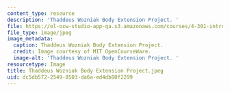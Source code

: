 ```yaml
---
content_type: resource
description: 'Thaddeus Wozniak Body Extension Project. '
file: https://ol-ocw-studio-app-qa.s3.amazonaws.com/courses/4-301-introduction-to-the-visual-arts-spring-2007/dc5db57225498503da6aed4db80f2299_ThaddeusWozniakBodyExtensionProject.jpeg
file_type: image/jpeg
image_metadata:
  caption: Thaddeus Wozniak Body Extension Project.
  credit: Image courtesy of MIT OpenCourseWare.
  image-alt: 'Thaddeus Wozniak Body Extension Project. '
resourcetype: Image
title: Thaddeus Wozniak Body Extension Project.jpeg
uid: dc5db572-2549-8503-da6a-ed4db80f2299
---
```


